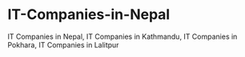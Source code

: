 # IT-Companies-in-Nepal
IT Companies in Nepal, IT Companies in Kathmandu, IT  Companies in Pokhara, IT  Companies in Lalitpur
